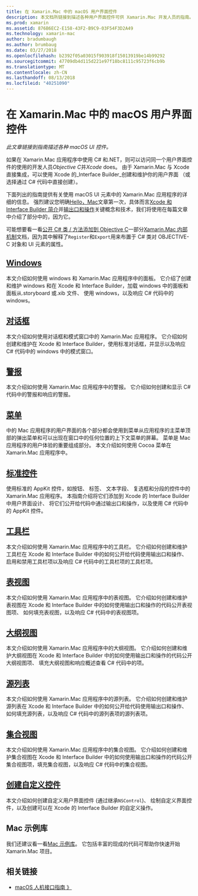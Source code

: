 ```yaml
---
title: 在 Xamarin.Mac 中的 macOS 用户界面控件
description: 本文档所链接到描述各种用户界面控件可供 Xamarin.Mac 开发人员的指南。 链接的内容将介绍 windows、 对话框、 警报、 菜单、 工具栏、 表视图、 大纲视图和的详细信息。
ms.prod: xamarin
ms.assetid: 876B6EC2-E158-43F2-B9C9-03F54F3D2A49
ms.technology: xamarin-mac
author: bradumbaugh
ms.author: brumbaug
ms.date: 03/27/2018
ms.openlocfilehash: b2392f05a03015f903918f15013919be14b99292
ms.sourcegitcommit: 47709db4d115d221e97f18bc8111c95723f6cb9b
ms.translationtype: MT
ms.contentlocale: zh-CN
ms.lasthandoff: 08/13/2018
ms.locfileid: "40251090"
---
```

# <a name="macos-user-interface-controls-in-xamarinmac"></a>在 Xamarin.Mac 中的 macOS 用户界面控件

_此文章链接到指南描述各种 macOS UI 控件。_

如果在 Xamarin.Mac 应用程序中使用 C# 和.NET，则可以访问同一个用户界面控件的使用的开发人员*Objective C*并*Xcode* does。 由于 Xamarin.Mac 与 Xcode 直接集成，可以使用 Xcode 的_Interface Builder_创建和维护你的用户界面 （或选择通过 C# 代码中直接创建）。

下面列出的指南提供有关使用 macOS UI 元素中的 Xamarin.Mac 应用程序的详细的信息。 强烈建议您明确[Hello，Mac](~/mac/get-started/hello-mac.md)文章第一次，具体而言[Xcode 和 Interface Builder 简介](~/mac/get-started/hello-mac.md#introduction-to-xcode-and-interface-builder)并[输出口和操作](~/mac/get-started/hello-mac.md#outlets-and-actions)关键概念和技术，我们将使用在每篇文章中介绍了部分中的，因为它。

可能想要看一看[公开 C# 类 / 方法添加到 Objective C](~/mac/internals/how-it-works.md#exposing-c-classes--methods-to-objective-c)一部分[Xamarin.Mac 内部机制](~/mac/internals/how-it-works.md)文档，因为其中解释了`Register`和`Export`用来布置于 C# 类对 OBJECTIVE-C 对象和 UI 元素的属性。

## <a name="windowsmacuser-interfacewindowmd"></a>[Windows](~/mac/user-interface/window.md)

本文介绍如何使用 windows 和 Xamarin.Mac 应用程序中的面板。 它介绍了创建和维护 windows 和在 Xcode 和 Interface Builder，加载 windows 中的面板和面板从.storyboard 或.xib 文件、 使用 windows，以及响应 C# 代码中的 windows。

## <a name="dialogsmacuser-interfacedialogmd"></a>[对话框](~/mac/user-interface/dialog.md)

本文介绍如何使用对话框和模式窗口中的 Xamarin.Mac 应用程序。 它介绍如何创建和维护在 Xcode 和 Interface Builder，使用标准对话框，并显示以及响应 C# 代码中的 windows 中的模式窗口。

## <a name="alertsmacuser-interfacealertmd"></a>[警报](~/mac/user-interface/alert.md)

本文介绍如何使用 Xamarin.Mac 应用程序中的警报。 它介绍如何创建和显示 C# 代码中的警报和响应的警报。

## <a name="menusmacuser-interfacemenumd"></a>[菜单](~/mac/user-interface/menu.md)

中的 Mac 应用程序的用户界面的各个部分都会使用到菜单从应用程序的主菜单顶部的弹出菜单和可以出现在窗口中的任何位置的上下文菜单的屏幕。 菜单是 Mac 应用程序的用户体验的重要组成部分。 本文介绍如何使用 Cocoa 菜单在 Xamarin.Mac 应用程序中。

## <a name="standard-controlsmacuser-interfacestandard-controlsmd"></a>[标准控件](~/mac/user-interface/standard-controls.md)

使用标准的 AppKit 控件，如按钮、 标签、 文本字段、 复选框和分段的控件中的 Xamarin.Mac 应用程序。 本指南介绍将它们添加到 Xcode 的 Interface Builder 中用户界面设计、 将它们公开给代码中通过输出口和操作，以及使用 C# 代码中的 AppKit 控件。

## <a name="toolbarsmacuser-interfacetoolbarmd"></a>[工具栏](~/mac/user-interface/toolbar.md)

本文介绍如何使用 Xamarin.Mac 应用程序中的工具栏。 它介绍如何创建和维护工具栏在 Xcode 和 Interface Builder 中的如何公开给代码使用输出口和操作、 启用和禁用工具栏项以及响应 C# 代码中的工具栏项的工具栏项。

## <a name="table-viewsmacuser-interfacetable-viewmd"></a>[表视图](~/mac/user-interface/table-view.md)

本文介绍如何使用 Xamarin.Mac 应用程序中的表视图。 它介绍如何创建和维护表视图在 Xcode 和 Interface Builder 中的如何使用输出口和操作的代码公开表视图项、 如何填充表视图，以及响应 C# 代码中的表视图项。

## <a name="outline-viewsmacuser-interfaceoutline-viewmd"></a>[大纲视图](~/mac/user-interface/outline-view.md)

本文介绍如何使用 Xamarin.Mac 应用程序中的大纲视图。 它介绍如何创建和维护大纲视图在 Xcode 和 Interface Builder 中的如何使用输出口和操作的代码公开大纲视图项、 填充大纲视图和响应概述查看 C# 代码中的项。

## <a name="source-listsmacuser-interfacesource-listmd"></a>[源列表](~/mac/user-interface/source-list.md)

本文介绍如何使用 Xamarin.Mac 应用程序中的源列表。 它介绍如何创建和维护源列表在 Xcode 和 Interface Builder 中的如何公开给代码使用输出口和操作、 如何填充源列表，以及响应 C# 代码中的源列表项的源列表项。

## <a name="collection-viewsmacuser-interfacecollection-viewmd"></a>[集合视图](~/mac/user-interface/collection-view.md)

本文介绍如何使用 Xamarin.Mac 应用程序中的集合视图。 它介绍如何创建和维护集合视图在 Xcode 和 Interface Builder 中的如何使用输出口和操作的代码公开集合视图项，填充集合视图，以及响应 C# 代码中的集合视图。

## <a name="creating-custom-controlsmacuser-interfacecustom-controlsmd"></a>[创建自定义控件](~/mac/user-interface/custom-controls.md)

本文介绍如何创建自定义用户界面控件 (通过继承`NSControl`)、 绘制自定义界面控件，以及创建可以在 Xcode 的 Interface Builder 的自定义操作。

## <a name="mac-samples-gallery"></a>Mac 示例库

我们还建议看一看[Mac 示例库](https://developer.xamarin.com/samples/mac/all/)。 它包括丰富的现成的代码可帮助你快速开始 Xamarin.Mac 项目。

## <a name="related-links"></a>相关链接

- [macOS 人机接口指南 》](https://developer.apple.com/macos/human-interface-guidelines/overview/themes/)
